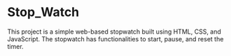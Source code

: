 # Stop_Watch
This project is a simple web-based stopwatch built using HTML, CSS, and JavaScript. The stopwatch has functionalities to start, pause, and reset the timer.
